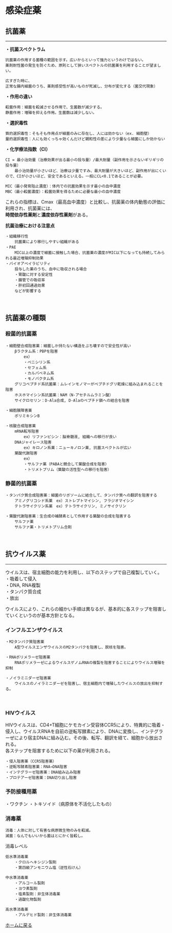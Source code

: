 # **感染症薬**

## **抗菌薬** 
<hr>   

**・抗菌スペクトラム**    

    抗菌薬の作用する菌種の範囲を示す。広いからといって強力というわけではない。  
    薬剤耐性菌の発生を防ぐため、原則として狭いスペクトルの抗菌薬を利用することが望ましい。  

    広すぎた時に、
    正常な腸内細菌のうち、薬剤感受性が高いものが死滅し、分布が変化する（菌交代現象）



**・作用の違い**  

    殺菌作用：細菌を殺滅させる作用で、生菌数が減少する。  
    静菌作用：増殖を抑える作用。生菌数は減少しない。  

**・選択毒性**  

    質的選択毒性：そもそも作用点が細菌のみに存在し、人には効かない（ex. 細胞壁）  
    量的選択毒性：人にも効くっちゃ効くんだけど親和性の差により少量なら細菌にしか効かない  

**・化学療法指数（CI）**   

    CI = 最小治効量（治療効果が出る最小の投与量）/最大耐量（副作用を示さないギリギリの投与量）  
        最小治効量が小さいほど、治療は少量ですみ、最大耐量が大きいほど、副作用が出にくいので、CIが小さいほど、安全であるといえる。一般にCL<0.1であることが必要。  

    MIC（最小発育阻止濃度）：体内での抗菌効果を示す最小の血中濃度  
    MBC（最小殺菌濃度）：殺菌効果を得るために必要な最小の血中濃度  

これらの指標は、Cmax（最高血中濃度）と比較し、抗菌薬の体内動態の評価に利用され、抗菌薬には、  
**時間依存性薬剤**と**濃度依存性薬剤**がある。  

**抗菌治療における注意点**

    ・組織移行性
        抗菌薬により移行しやすい組織がある
    ・PAE
        MIC以上の濃度で細菌に接触した場合、抗菌薬の濃度がMIC以下になっても持続してみられる最近増殖抑制効果
    ・バイオアベイラビリティ
        投与した薬のうち、血中に吸収される場合
        ・胃酸に対する安定性
        ・腸管での吸収率
        ・肝初回通過効果
        などが影響する



<br>

## **抗菌薬の種類**  
### **殺菌的抗菌薬**  

    ・細胞壁合成阻害薬：細菌しか持たない構造をぶち壊すので安全性が高い
        βラクタム系：PBPを阻害　
            ex）
            ・ペニシリン系
            ・セフェム系
            ・カルバベネム系
            ・モノバクタム系
        グリコペプチド系抗菌薬：ムレインモノマーがペプチドグリ乾燥に組み込まれることを阻害  
        ホスホマイシン系抗菌薬：NAM（N-アセチルムラミン酸）  
        サイクロセリン：D-Ala合成, D-Alaのペプチド鎖への結合を阻害  

    ・細胞膜障害薬  
        ポリミキシンB  

    ・核酸合成阻害薬  
        mRNA転写阻害　
            ex）リファンピシン：脳脊髄液, 組織への移行が良い
        DNAジャイレース阻害　
            ex）キロノン系薬：ニューキノロン薬, 抗菌スペクトルが広い
        葉酸代謝阻害　
            ex）
            ・サルファ薬（PABAと競合して葉酸合成を阻害）
            ・トリメトプリム（葉酸の活性型への移行を阻害）

### **静菌的抗菌薬**

    ・タンパク質合成阻害薬：細菌のリボソームに結合して、タンパク質への翻訳を阻害する
        アミノグリコシド系薬　ex）ストレプトマイシン, フラジオマイシン
        テトラサイクリン系薬　ex）テトラサイクリン, ミノサイクリン

    ・葉酸代謝阻害薬：生合成の補酵素として作用する葉酸の合成を阻害する
        サルファ薬
        サルファ薬・トリメトプリム合剤


<br>

## **抗ウイルス薬** 
<hr>

ウイルスは、宿主細胞の能力を利用し、以下のステップで自己複製していく。  
・吸着して侵入  
・DNA, RNA複製  
・タンパク質合成  
・放出  

ウイルスにより、これらの細かい手順は異なるが、基本的に各ステップを阻害していくというのが基本方針となる。  


### **インフルエンザウイルス**  

    ・M2タンパク質阻害薬
        A型ウイルスエンザウイルスのM2タンパクを阻害し、脱核を阻害。

    ・RNAポリメラーゼ阻害薬
        RNAポリメラーゼによるウイルスゲノムRNAの複製を阻害することによりウイルス増殖を抑制

    ・ノイラミニダーゼ阻害薬
        ウイルスのノイラミニダーゼを阻害し、宿主細胞内で増殖したウイルスの放出を抑制する。

<br>

### **HIVウイルス**  

HIVウイルスは、CD4+T細胞にケモカイン受容体CCR5により、特異的に吸着・侵入し、ウイルスRNAを自前の逆転写酵素により、DNAに変換し、インテグラーぜにより宿主DNAに組み込む。その後、転写、翻訳を経て、細胞から放出される。  
各ステップを阻害するために以下の薬が利用される。  

    ・侵入阻害薬（CCR5阻害薬）
    ・逆転写酵素阻害薬：RNA→DNA阻害
    ・インテグラーゼ阻害薬：DNA組み込み阻害
    ・プロテアーゼ阻害薬：DNA切り出し阻害

### **予防接種用薬**
・ワクチン
・トキソイド（病原体を不活化したもの）

### **消毒薬**

    消毒：人体に対して有害な病原微生物のみを殺滅。
    滅菌：なんでもいいから菌はとにかく皆殺し。

消毒レベル

    低水準消毒薬
        ・クロルヘキシジン製剤
        ・第四級アンモニウム塩（逆性石けん）
    
    中水準消毒薬
        ・アルコール製剤
        ・ヨウ素製剤
        ・塩素製剤：非生体消毒薬
        ・過酸化物製剤

    高水準消毒薬
        ・アルデヒド製剤：非生体消毒薬



[ホームに戻る](../ホーム.md)